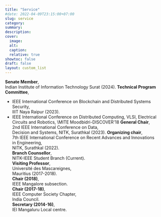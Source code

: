 ```yaml
---
title: "Service"
#date: 2022-04-09T23:15:00+07:00
slug: service
category:
summary:
description: 
cover:
  image:
  alt:
  caption: 
  relative: true
showtoc: false
draft: false
layout: custom_list
---
```

  **Senate Member**, \
 Indian Institute of Information Technology Surat (2024).
  **Technical Program Committee**, 
 - IEEE International Conference on Blockchain and Distributed Systems Security,  \
 IIIT Naya Raipur (2023).
 - IEEE International Conference on Distributed Computing, VLSI, Electrical Circuits and Robotics, \MITE Moodbidri-DISCOVER'18
  **General Chair**,  \
 2nd IEEE International Conference on Data,   \
 Decision and Systems, NITK, Surathkal (2023).
  **Organizing chair**, \
 7th IEEE International Conference on Recent Advances and Innovations in Engineering,   \
 NITK, Surathkal (2022).  
  **Branch Counsellor**,  \
  NITK-IEEE Student Branch (Current).  
  **Visiting Professor**, \
 Université des Mascareignes,   \
 Mauritius (2017-2018).  
  **Chair (2018)**,   \
 IEEE Mangalore subsection.  
  **Chair (2017-18)**,  \
IEEE Computer Society Chapter,  \
 India Council.  
  **Secretary (2014-16)**,  \
  IEI Mangaluru Local centre.      
